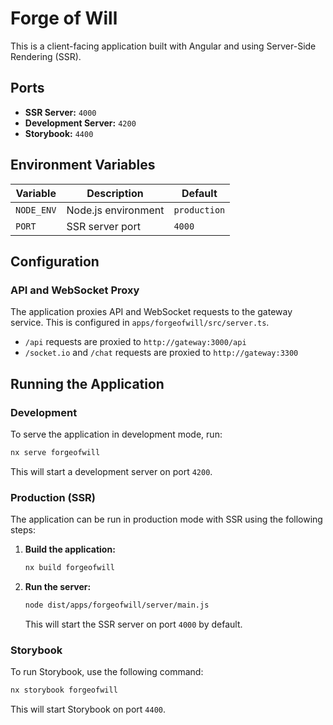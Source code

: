 # Forge of Will

This is a client-facing application built with Angular and using Server-Side Rendering (SSR).

## Ports

- **SSR Server:** `4000`
- **Development Server:** `4200`
- **Storybook:** `4400`

## Environment Variables

| Variable   | Description         | Default |
|------------|---------------------|---------|
| `NODE_ENV` | Node.js environment | `production` |
| `PORT`     | SSR server port     | `4000`  |

## Configuration

### API and WebSocket Proxy

The application proxies API and WebSocket requests to the gateway service. This is configured in `apps/forgeofwill/src/server.ts`.

- `/api` requests are proxied to `http://gateway:3000/api`
- `/socket.io` and `/chat` requests are proxied to `http://gateway:3300`

## Running the Application

### Development

To serve the application in development mode, run:

```bash
nx serve forgeofwill
```

This will start a development server on port `4200`.

### Production (SSR)

The application can be run in production mode with SSR using the following steps:

1.  **Build the application:**

    ```bash
    nx build forgeofwill
    ```

2.  **Run the server:**

    ```bash
    node dist/apps/forgeofwill/server/main.js
    ```

    This will start the SSR server on port `4000` by default.

### Storybook

To run Storybook, use the following command:

```bash
nx storybook forgeofwill
```

This will start Storybook on port `4400`.
